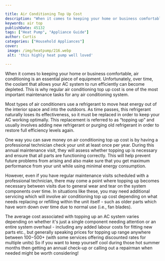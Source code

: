 ```yaml
---

title: Air Conditioning Top Up Cost
description: "When it comes to keeping your home or business comfortable, air conditioning is an essential piece of equipment. Unfortunately, ov...swipe up to find out"
keywords: air top
publishDate: 45132
tags: ["Heat Pump", "Appliance Guide"]
author: Curtis
categories: ["Household Appliances"]
cover: 
 image: /img/heatpump/216.webp
 alt: 'this highly heat pump well loved'

---
```


When it comes to keeping your home or business comfortable, air conditioning is an essential piece of equipment. Unfortunately, over time, the coolant that allows your AC system to run efficiently can become depleted. This is why regular air conditioning top up cost is one of the most important maintenance tasks for any air conditioning system.

Most types of air conditioners use a refrigerant to move heat energy out of the interior space and into the outdoors. As time passes, this refrigerant naturally loses its effectiveness, so it must be replaced in order to keep your AC working optimally. This replacement is referred to as “topping up” and usually involves adding new refrigerant or purging old refrigerant in order to restore full efficiency levels again.

One way you can save money on air conditioning top up cost is by having a professional technician check your unit at least once per year. During this annual maintenance visit, they will assess whether topping up is necessary and ensure that all parts are functioning correctly. This will help prevent future problems from arising and also make sure that you get maximum performance from your unit while using minimal energy consumption. 

However, even if you have regular maintenance visits scheduled with a professional technician, there may come a point where topping up becomes necessary between visits due to general wear and tear on the system components over time. In situations like these, you may need additional servicing which will involve air conditioning top up cost depending on what needs replacing or refilling within the unit itself - such as older parts which have worn down over time due to normal use (i.e., fan blades). 
 
The average cost associated with topping up an AC system varies depending on whether it's just a single component needing attention or an entire system overhaul - including any added labour costs for fitting new parts etc., but generally speaking prices for topping up range anywhere between $100-$500+ (with some services offering discounted rates for multiple units) So if you want to keep yourself cool during those hot summer months then getting an annual check-up or calling out a repairman when needed might be worth considering!
